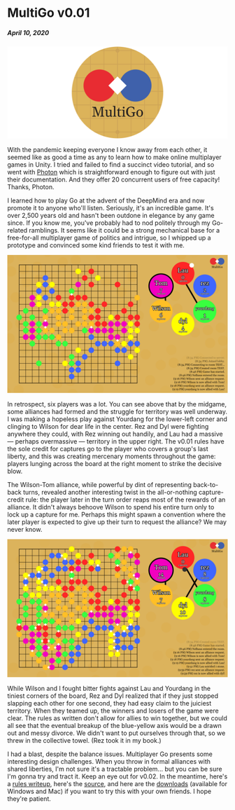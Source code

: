 # MultiGo v0.01
##### April 10, 2020

![MultiGo](resources/images/blog/3-0.png)

With the pandemic keeping everyone I know away from each other, it seemed like as good a time as any to learn how to make online multiplayer games in Unity. I tried and failed to find a succinct video tutorial, and so went with [Photon](https://doc-api.photonengine.com/en/pun/v2/) which is straightforward enough to figure out with just their documentation. And they offer 20 concurrent users of free capacity! Thanks, Photon.

I learned how to play Go at the advent of the DeepMind era and now promote it to anyone who'll listen. Seriously, it's an incredible game. It's over 2,500 years old and hasn't been outdone in elegance by any game since. If you know me, you've probably had to nod politely through my Go-related ramblings. It seems like it could be a strong mechanical base for a free-for-all multiplayer game of politics and intrigue, so I whipped up a prototype and convinced some kind friends to test it with me.

![MultiGo](resources/images/blog/3-1.png)

In retrospect, six players was a lot. You can see above that by the midgame, some alliances had formed and the struggle for territory was well underway. I was making a hopeless play against Yourdang for the lower-left corner and clinging to Wilson for dear life in the center. Rez and Dyl were fighting anywhere they could, with Rez winning out handily, and Lau had a massive — perhaps overmassive — territory in the upper right. The v0.01 rules have the sole credit for captures go to the player who covers a group's last liberty, and this was creating mercenary moments throughout the game: players lunging across the board at the right moment to strike the decisive blow.

The Wilson-Tom alliance, while powerful by dint of representing back-to-back turns, revealed another interesting twist in the all-or-nothing capture-credit rule: the player later in the turn order reaps most of the rewards of an alliance. It didn't always behoove Wilson to spend his entire turn only to lock up a capture for me. Perhaps this might spawn a convention where the later player is expected to give up their turn to request the alliance? We may never know.

![MultiGo](resources/images/blog/3-2.png)

While Wilson and I fought bitter fights against Lau and Yourdang in the tiniest corners of the board, Rez and Dyl realized that if they just stopped slapping each other for one second, they had easy claim to the juiciest territory. When they teamed up, the winners and losers of the game were clear. The rules as written don't allow for allies to win together, but we could all see that the eventual breakup of the blue-yellow axis would be a drawn out and messy divorce. We didn't want to put ourselves through that, so we threw in the collective towel. (Rez took it in my book.)

I had a blast, despite the balance issues. Multiplayer Go presents some interesting design challenges. When you throw in formal alliances with shared liberties, I'm not sure it's a tractable problem... but you can be sure I'm gonna try and tract it. Keep an eye out for v0.02. In the meantime, here's a [<i class="fas fa-file"></i> rules writeup](https://github.com/thquinn/MultiGo/wiki/Rules), here's the [<i class="fab fa-github"></i> source](https://github.com/thquinn/MultiGo), and here are the [<i class="fas fa-gamepad"></i> downloads](https://github.com/thquinn/MultiGo/releases) (available for Windows and Mac) if you want to try this with your own friends. I hope they're patient.